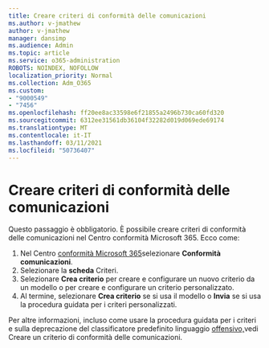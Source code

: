 ```yaml
---
title: Creare criteri di conformità delle comunicazioni
ms.author: v-jmathew
author: v-jmathew
manager: dansimp
ms.audience: Admin
ms.topic: article
ms.service: o365-administration
ROBOTS: NOINDEX, NOFOLLOW
localization_priority: Normal
ms.collection: Adm_O365
ms.custom:
- "9000549"
- "7456"
ms.openlocfilehash: ff20ee8ac33598e6f21855a2496b730ca60fd320
ms.sourcegitcommit: 6312ee31561db36104f32282d019d069ede69174
ms.translationtype: MT
ms.contentlocale: it-IT
ms.lasthandoff: 03/11/2021
ms.locfileid: "50736407"
---
```

# <a name="create-a-communication-compliance-policy"></a>Creare criteri di conformità delle comunicazioni

Questo passaggio è obbligatorio. È possibile creare criteri di conformità delle comunicazioni nel Centro conformità Microsoft 365. Ecco come:

1. Nel Centro [conformità Microsoft 365](https://go.microsoft.com/fwlink/?linkid=2130502)selezionare **Conformità comunicazioni**.
2. Selezionare la **scheda** Criteri.
3. Selezionare **Crea criterio** per creare e configurare un nuovo criterio da un modello o per creare e configurare un criterio personalizzato.
4. Al termine, selezionare **Crea criterio** se si usa il modello o **Invia** se si usa la procedura guidata per i criteri personalizzati.

Per altre informazioni, incluso come usare la procedura guidata per i criteri e sulla deprecazione del classificatore predefinito linguaggio [offensivo,](https://go.microsoft.com/fwlink/?linkid=2129079)vedi Creare un criterio di conformità delle comunicazioni.
